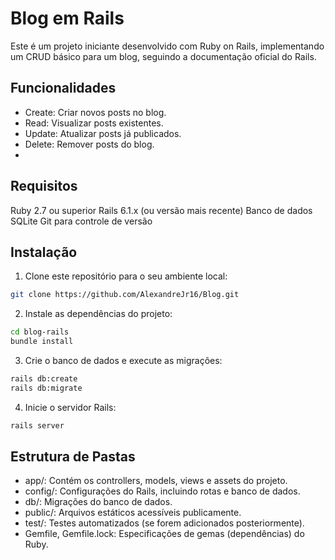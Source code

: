 # Blog em Rails
Este é um projeto iniciante desenvolvido com Ruby on Rails, implementando um CRUD básico para um blog, seguindo a documentação oficial do Rails.

## Funcionalidades
- Create: Criar novos posts no blog.
- Read: Visualizar posts existentes.
- Update: Atualizar posts já publicados.
- Delete: Remover posts do blog.
- 
## Requisitos
Ruby 2.7 ou superior
Rails 6.1.x (ou versão mais recente)
Banco de dados SQLite
Git para controle de versão
## Instalação
1. Clone este repositório para o seu ambiente local:
```bash
git clone https://github.com/AlexandreJr16/Blog.git
```
2. Instale as dependências do projeto:

```bash
cd blog-rails
bundle install
```
3. Crie o banco de dados e execute as migrações:
```bash
rails db:create
rails db:migrate
```
4. Inicie o servidor Rails:
````bash
rails server
````

## Estrutura de Pastas
- app/: Contém os controllers, models, views e assets do projeto.
- config/: Configurações do Rails, incluindo rotas e banco de dados.
- db/: Migrações do banco de dados.
- public/: Arquivos estáticos acessíveis publicamente.
- test/: Testes automatizados (se forem adicionados posteriormente).
- Gemfile, Gemfile.lock: Especificações de gemas (dependências) do Ruby.
